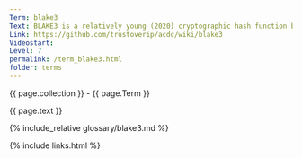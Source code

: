 ```yaml
---
Term: blake3
Text: BLAKE3 is a relatively young (2020) cryptographic hash function based on Bao and BLAKE2.
Link: https://github.com/trustoverip/acdc/wiki/blake3
Videostart: 
Level: 7
permalink: /term_blake3.html
folder: terms
---
```


{{ page.collection }} - {{ page.Term }}

   {{ page.text }}

{% include_relative glossary/blake3.md %}

 {% include links.html %} 
